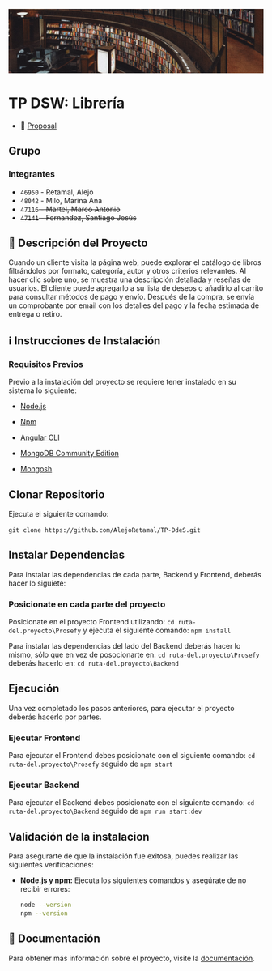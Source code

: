 ![MasterHead](https://github.com/AlejoRetamal/TP-DdeS/blob/main/docs/assets/img/Library1.jpg)

# TP DSW: Librería

-   📄 [Proposal](https://github.com/AlejoRetamal/TP-DdeS/blob/main/proposal.md)

## Grupo

### Integrantes

-   `46950` - Retamal, Alejo
-   `48042` - Milo, Marina Ana
-   ~~`47116` - Martel, Marco Antonio~~
-   ~~`47141` - Fernandez, Santiago Jesús~~

## 💼 Descripción del Proyecto

Cuando un cliente visita la página web, puede explorar el catálogo de libros filtrándolos por formato, categoría, autor y otros criterios relevantes. Al hacer clic sobre uno, se muestra una descripción detallada y reseñas de usuarios. El cliente puede agregarlo a su lista de deseos o añadirlo al carrito para consultar métodos de pago y envío. Después de la compra, se envía un comprobante por email con los detalles del pago y la fecha estimada de entrega o retiro.

## ℹ️ Instrucciones de Instalación

### Requisitos Previos
<!-- Pueden faltar pre-requisitos. Tener instalado Git, por ejemplo. -->
Previo a la instalación del proyecto se requiere tener instalado en su sistema lo siguiente:

- [Node.js](https://nodejs.org/en/download)

- [Npm](https://www.npmjs.com/)

- [Angular CLI](https://angular.io/cli)

- [MongoDB Community Edition](https://www.mongodb.com/try/download/community)

- [Mongosh](https://www.mongodb.com/docs/mongodb-shell/install/)

## Clonar Repositorio

Ejecuta el siguiente comando:

`git clone https://github.com/AlejoRetamal/TP-DdeS.git`

## Instalar Dependencias

Para instalar las dependencias de cada parte, Backend y Frontend, deberás hacer lo siguiete:

### Posicionate en cada parte del proyecto

Posicionate en el proyecto Frontend utilizando: `cd ruta-del.proyecto\Prosefy` y ejecuta el siguiente comando: `npm install`

Para instalar las dependencias del lado del Backend deberás hacer lo mismo, sólo que en vez de posocionarte en: `cd ruta-del.proyecto\Prosefy` deberás hacerlo en: `cd ruta-del.proyecto\Backend`

## Ejecución 

Una vez completado los pasos anteriores, para ejecutar el proyecto deberás hacerlo por partes.

### Ejecutar Frontend

Para ejecutar el Frontend debes posicionate con el siguiente comando: `cd ruta-del.proyecto\Prosefy` seguido de `npm start`

### Ejecutar Backend

Para ejecutar el Backend debes posicionate con el siguiente comando: `cd ruta-del.proyecto\Backend` seguido de `npm run start:dev`

<!-- Acá tengo dudas si agregar lo de la extensión para conectar con la base de datos. -->

## Validación de la instalacion 

Para asegurarte de que la instalación fue exitosa, puedes realizar las siguientes verificaciones:

- **Node.js y npm:** Ejecuta los siguientes comandos y asegúrate de no recibir errores:

  ```bash
  node --version
  npm --version

## 📄 Documentación

Para obtener más información sobre el proyecto, visite la [documentación](https://github.com/AlejoRetamal/TP-DdeS/blob/main/docs/README.md).